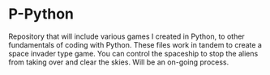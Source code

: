 # P-Python
Repository that will include various games I created in Python, to other fundamentals of coding with Python. 
These files work in tandem to create a space invader type game. You can control the spaceship to stop the aliens 
from taking over and clear the skies. Will be an on-going process.
